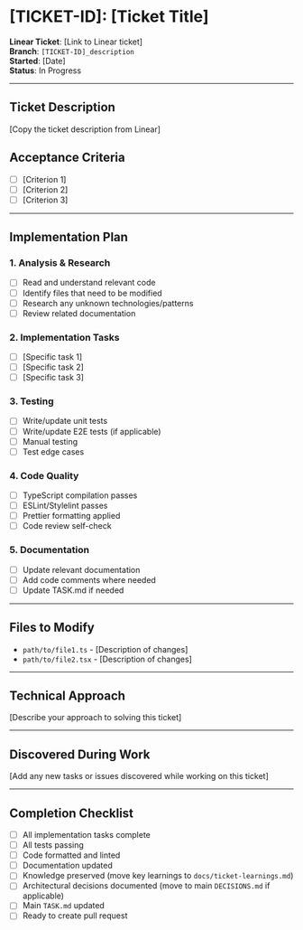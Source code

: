# [TICKET-ID]: [Ticket Title]

**Linear Ticket**: [Link to Linear ticket]  
**Branch**: `[TICKET-ID]_description`  
**Started**: [Date]  
**Status**: In Progress

---

## Ticket Description

[Copy the ticket description from Linear]

## Acceptance Criteria

- [ ] [Criterion 1]
- [ ] [Criterion 2]
- [ ] [Criterion 3]

---

## Implementation Plan

### 1. Analysis & Research

- [ ] Read and understand relevant code
- [ ] Identify files that need to be modified
- [ ] Research any unknown technologies/patterns
- [ ] Review related documentation

### 2. Implementation Tasks

- [ ] [Specific task 1]
- [ ] [Specific task 2]
- [ ] [Specific task 3]

### 3. Testing

- [ ] Write/update unit tests
- [ ] Write/update E2E tests (if applicable)
- [ ] Manual testing
- [ ] Test edge cases

### 4. Code Quality

- [ ] TypeScript compilation passes
- [ ] ESLint/Stylelint passes
- [ ] Prettier formatting applied
- [ ] Code review self-check

### 5. Documentation

- [ ] Update relevant documentation
- [ ] Add code comments where needed
- [ ] Update TASK.md if needed

---

## Files to Modify

- `path/to/file1.ts` - [Description of changes]
- `path/to/file2.tsx` - [Description of changes]

---

## Technical Approach

[Describe your approach to solving this ticket]

---

## Discovered During Work

[Add any new tasks or issues discovered while working on this ticket]

---

## Completion Checklist

- [ ] All implementation tasks complete
- [ ] All tests passing
- [ ] Code formatted and linted
- [ ] Documentation updated
- [ ] Knowledge preserved (move key learnings to `docs/ticket-learnings.md`)
- [ ] Architectural decisions documented (move to main `DECISIONS.md` if applicable)
- [ ] Main `TASK.md` updated
- [ ] Ready to create pull request
